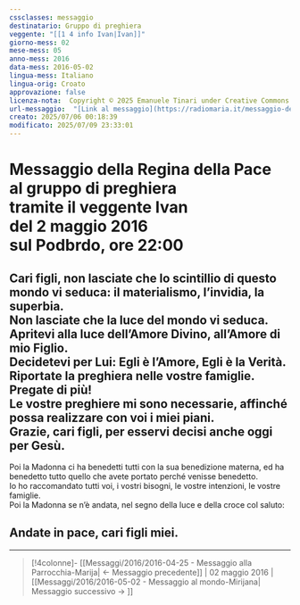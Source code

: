 ```yaml
---
cssclasses: messaggio
destinatario: Gruppo di preghiera
veggente: "[[1 4 info Ivan|Ivan]]"
giorno-mess: 02
mese-mess: 05
anno-mess: 2016
data-mess: 2016-05-02
lingua-mess: Italiano
lingua-orig: Croato
approvazione: false
licenza-nota:  Copyright © 2025 Emanuele Tinari under Creative Commons BY-NC-SA 4.0 https://creativecommons.org/licenses/by-nc-sa/4.0/
url-messaggio:  "[Link al messaggio](https://radiomaria.it/messaggio-del-2-maggio-2016-2/)"
creato: 2025/07/06 00:18:39
modificato: 2025/07/09 23:33:01
---
```


# Messaggio della Regina della Pace<br>al gruppo di preghiera<br>tramite il veggente Ivan<br>del 2 maggio 2016<br>sul Podbrdo, ore 22:00

## Cari figli, non lasciate che lo scintillio di questo mondo vi seduca: il materialismo, l’invidia, la superbia.<br>Non lasciate che la luce del mondo vi seduca.<br>Apritevi alla luce dell’Amore Divino, all’Amore di mio Figlio.<br>Decidetevi per Lui: Egli è l’Amore, Egli è la Verità.<br>Riportate la preghiera nelle vostre famiglie.<br>Pregate di più!<br>Le vostre preghiere mi sono necessarie, affinché possa realizzare con voi i miei piani.<br>Grazie, cari figli, per esservi decisi anche oggi per Gesù.
Poi la Madonna ci ha benedetti tutti con la sua benedizione materna, ed ha benedetto tutto quello che avete portato perché venisse benedetto.<br>Io ho raccomandato tutti voi, i vostri bisogni, le vostre intenzioni, le vostre famiglie.<br>Poi la Madonna se n’è andata, nel segno della luce e della croce col saluto:
## Andate in pace, cari figli miei.

***

> [!4colonne]- [[Messaggi/2016/2016-04-25 - Messaggio alla Parrocchia-Marija| ← Messaggio precedente]] | 02 maggio 2016 | [[Messaggi/2016/2016-05-02 - Messaggio al mondo-Mirijana| Messaggio successivo → ]]